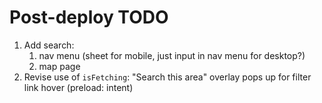 # Post-deploy TODO

1. Add search:
   1. nav menu (sheet for mobile, just input in nav menu for desktop?)
   2. map page
2. Revise use of `isFetching`: "Search this area" overlay pops up for filter link hover (preload: intent)
